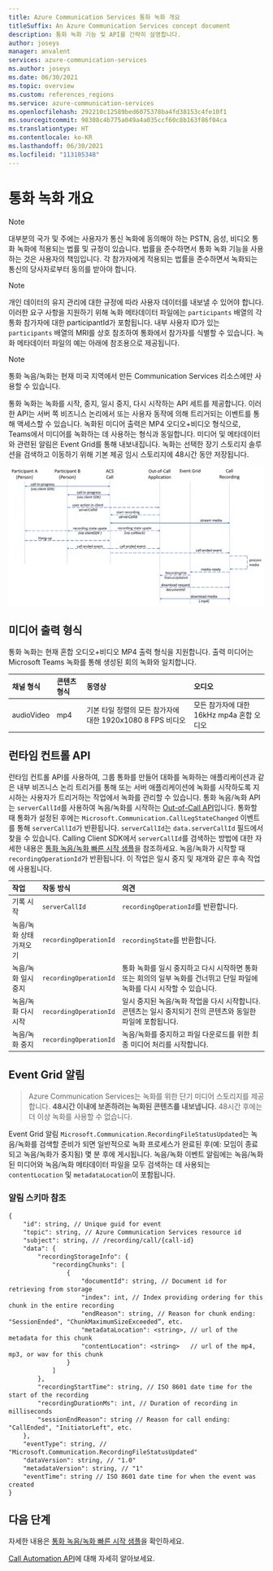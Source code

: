 ```yaml
---
title: Azure Communication Services 통화 녹화 개요
titleSuffix: An Azure Communication Services concept document
description: 통화 녹화 기능 및 API를 간략히 설명합니다.
author: joseys
manager: anvalent
services: azure-communication-services
ms.author: joseys
ms.date: 06/30/2021
ms.topic: overview
ms.custom: references_regions
ms.service: azure-communication-services
ms.openlocfilehash: 292210c12589bed6075378ba4fd38153c4fe10f1
ms.sourcegitcommit: 98308c4b775a049a4a035ccf60c8b163f86f04ca
ms.translationtype: HT
ms.contentlocale: ko-KR
ms.lasthandoff: 06/30/2021
ms.locfileid: "113105348"
---
```

# <a name="calling-recording-overview"></a>통화 녹화 개요

> [!NOTE]
> 대부분의 국가 및 주에는 사용자가 통신 녹화에 동의해야 하는 PSTN, 음성, 비디오 통화 녹화에 적용되는 법률 및 규정이 있습니다. 법률을 준수하면서 통화 녹화 기능을 사용하는 것은 사용자의 책임입니다. 각 참가자에게 적용되는 법률을 준수하면서 녹화되는 통신의 당사자로부터 동의를 받아야 합니다.

> [!NOTE]
> 개인 데이터의 유지 관리에 대한 규정에 따라 사용자 데이터를 내보낼 수 있어야 합니다. 이러한 요구 사항을 지원하기 위해 녹화 메타데이터 파일에는 `participants` 배열의 각 통화 참가자에 대한 participantId가 포함됩니다. 내부 사용자 ID가 있는 `participants` 배열의 MRI를 상호 참조하여 통화에서 참가자를 식별할 수 있습니다. 녹화 메타데이터 파일의 예는 아래에 참조용으로 제공됩니다.

> [!NOTE]
> 통화 녹음/녹화는 현재 미국 지역에서 만든 Communication Services 리소스에만 사용할 수 있습니다.

통화 녹화는 녹화를 시작, 중지, 일시 중지, 다시 시작하는 API 세트를 제공합니다. 이러한 API는 서버 쪽 비즈니스 논리에서 또는 사용자 동작에 의해 트리거되는 이벤트를 통해 액세스할 수 있습니다. 녹화된 미디어 출력은 MP4 오디오+비디오 형식으로, Teams에서 미디어를 녹화하는 데 사용하는 형식과 동일합니다. 미디어 및 메타데이터와 관련된 알림은 Event Grid를 통해 내보내집니다. 녹화는 선택한 장기 스토리지 솔루션을 검색하고 이동하기 위해 기본 제공 임시 스토리지에 48시간 동안 저장됩니다. 

![통화 녹음/녹화 개념 다이어그램](../media/call-recording-concept.png)

## <a name="media-output-types"></a>미디어 출력 형식
통화 녹화는 현재 혼합 오디오+비디오 MP4 출력 형식을 지원합니다. 출력 미디어는 Microsoft Teams 녹화를 통해 생성된 회의 녹화와 일치합니다.

| 채널 형식 | 콘텐츠 형식 | 동영상 | 오디오 |
| :----------- | :------------- | :---- | :--------------------------- |
| audioVideo | mp4 | 기본 타일 정렬의 모든 참가자에 대한 1920x1080 8 FPS 비디오 | 모든 참가자에 대한 16kHz mp4a 혼합 오디오 |


## <a name="run-time-control-apis"></a>런타임 컨트롤 API
런타임 컨트롤 API를 사용하여, 그룹 통화를 만들어 대화를 녹화하는 애플리케이션과 같은 내부 비즈니스 논리 트리거를 통해 또는 서버 애플리케이션에 녹화를 시작하도록 지시하는 사용자가 트리거하는 작업에서 녹화를 관리할 수 있습니다. 통화 녹음/녹화 API는 `serverCallId`를 사용하여 녹음/녹화를 시작하는 [Out-of-Call API](./call-automation-apis.md#out-of-call-apis)입니다. 통화할 때 통화가 설정된 후에는 `Microsoft.Communication.CallLegStateChanged` 이벤트를 통해 `serverCallId`가 반환됩니다. `serverCallId`는 `data.serverCallId` 필드에서 찾을 수 있습니다. Calling Client SDK에서 `serverCallId`를 검색하는 방법에 대한 자세한 내용은 [통화 녹음/녹화 빠른 시작 샘플](../../quickstarts/voice-video-calling/call-recording-sample.md)을 참조하세요. 녹음/녹화가 시작할 때 `recordingOperationId`가 반환됩니다. 이 작업은 일시 중지 및 재개와 같은 후속 작업에 사용됩니다.   

| 작업                            | 작동 방식            | 의견                       |
| :-------------------- | :--------------------- | :----------------------------- |
| 기록 시작       | `serverCallId`         | `recordingOperationId`를 반환합니다. | 
| 녹음/녹화 상태 가져오기   | `recordingOperationId` | `recordingState`를 반환합니다.       | 
| 녹음/녹화 일시 중지       | `recordingOperationId` | 통화 녹화를 일시 중지하고 다시 시작하면 통화 또는 회의의 일부 녹화를 건너뛰고 단일 파일에 녹화를 다시 시작할 수 있습니다. | 
| 녹음/녹화 다시 시작      | `recordingOperationId` | 일시 중지된 녹음/녹화 작업을 다시 시작합니다. 콘텐츠는 일시 중지되기 전의 콘텐츠와 동일한 파일에 포함됩니다. | 
| 녹음/녹화 중지        | `recordingOperationId` | 녹음/녹화를 중지하고 파일 다운로드를 위한 최종 미디어 처리를 시작합니다. | 


## <a name="event-grid-notifications"></a>Event Grid 알림

> Azure Communication Services는 녹화를 위한 단기 미디어 스토리지를 제공합니다. **48시간 이내에 보존하려는 녹화된 콘텐츠를 내보냅니다.** 48시간 후에는 더 이상 녹화를 사용할 수 없습니다.

Event Grid 알림 `Microsoft.Communication.RecordingFileStatusUpdated`는 녹음/녹화를 검색할 준비가 되면 일반적으로 녹화 프로세스가 완료된 후(예: 모임이 종료되고 녹음/녹화가 중지됨) 몇 분 후에 게시됩니다. 녹음/녹화 이벤트 알림에는 녹음/녹화된 미디어와 녹음/녹화 메타데이터 파일을 모두 검색하는 데 사용되는 `contentLocation` 및 `metadataLocation`이 포함됩니다.

### <a name="notification-schema-reference"></a>알림 스키마 참조
```
{
    "id": string, // Unique guid for event
    "topic": string, // Azure Communication Services resource id
    "subject": string, // /recording/call/{call-id}
    "data": {
        "recordingStorageInfo": {
            "recordingChunks": [
                {
                    "documentId": string, // Document id for retrieving from storage
                    "index": int, // Index providing ordering for this chunk in the entire recording
                    "endReason": string, // Reason for chunk ending: "SessionEnded", "ChunkMaximumSizeExceeded”, etc.
                    "metadataLocation": <string>, // url of the metadata for this chunk
                    "contentLocation": <string>   // url of the mp4, mp3, or wav for this chunk
                }
            ]
        },
        "recordingStartTime": string, // ISO 8601 date time for the start of the recording
        "recordingDurationMs": int, // Duration of recording in milliseconds
        "sessionEndReason": string // Reason for call ending: "CallEnded", "InitiatorLeft", etc.
    },
    "eventType": string, // "Microsoft.Communication.RecordingFileStatusUpdated"
    "dataVersion": string, // "1.0"
    "metadataVersion": string, // "1"
    "eventTime": string // ISO 8601 date time for when the event was created
}
```

## <a name="next-steps"></a>다음 단계
자세한 내용은 [통화 녹음/녹화 빠른 시작 샘플](../../quickstarts/voice-video-calling/call-recording-sample.md)을 확인하세요.

[Call Automation API](./call-automation-apis.md)에 대해 자세히 알아보세요.
